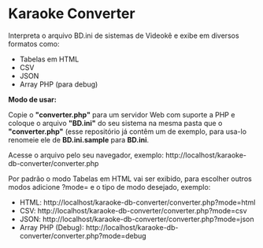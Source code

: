 ﻿# Karaoke Converter
Interpreta o arquivo BD.ini de sistemas de Videokê e exibe em diversos formatos como:
 - Tabelas em HTML
 - CSV
 - JSON
 - Array PHP (para debug)

**Modo de usar:**

Copie o **"converter.php"** para um servidor Web com suporte a PHP e coloque o arquivo **"BD.ini"** do seu sistema na mesma pasta que o **"converter.php"** (esse repositório já contêm um de exemplo, para usa-lo renomeie ele de **BD.ini.sample** para **BD.ini**.

Acesse o arquivo pelo seu navegador, exemplo: http://localhost/karaoke-db-converter/converter.php

Por padrão o modo Tabelas em HTML vai ser exibido, para escolher outros modos adicione ?mode= e o tipo de modo desejado, exemplo:
 - HTML: http://localhost/karaoke-db-converter/converter.php?mode=html
 - CSV: http://localhost/karaoke-db-converter/converter.php?mode=csv
 - JSON: http://localhost/karaoke-db-converter/converter.php?mode=json
 - Array PHP (Debug): http://localhost/karaoke-db-converter/converter.php?mode=debug

